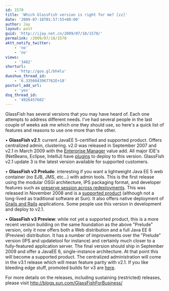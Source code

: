 ```yaml
---
id: 1570
title: 'Which GlassFish version is right for me? [zz]'
date: '2009-07-18T01:57:55+08:00'
author: Jay
layout: post
guid: 'http://ijay.net.cn/2009/07/18/1570/'
permalink: /2009/07/18/1570
aktt_notify_twitter:
    - 'no'
    - 'no'
views:
    - '3482'
shorturl:
    - 'http://goo.gl/bh4lu'
duoshuo_thread_id:
    - '6.3356043967762E+18'
posturl_add_url:
    - 'yes'
dsq_thread_id:
    - '4926457602'
---
```


GlassFish has several versions that you may have heard of. Each one attempts to address different needs. I've had several people in the last couple of weeks ask me which one they should use, so here's a quick list of features and reasons to use one more than the other.

• <strong>GlassFish v2.1</strong>: current JavaEE 5-certified and supported product. Offers centralized admin, clustering. v2.0 was released in September 2007 and v2.1 in March 2009 with the <a href="http://blogs.oracle.com/nazrul/entry/glassfish_enterprise_manager">Enterprise Manager</a> value add. All major IDE's (NetBeans, Eclipse, IntelliJ) have <a href="http://glassfishplugins.java.net/">plugins</a> to deploy to this version. GlassFish v2.1 update 3 is the latest version available for supported customers.

• <strong>GlassFish v3 Prelude</strong>: interesting if you want a lightweight Java EE 5 web container (no EJB, JMS, etc...) with admin tools. This is the first release using the modular OSGi architecture, IPS packaging format, and developer features such as <a href="http://blogs.oracle.com/jluehe/entry/retain_session_data_during_redeployment">preserve session across redeployments</a>. This was released in November 2008 and is a <a href="https://www.oracle.com/sun/index.html">supported product</a> (although not a long-lived as traditional software at Sun). It also offers native deployment of <a href="http://java.net/projects/glassfish-scripting/">Grails and Rails</a> applications. Some people use this version in development and deploy to v2.1.

• <strong>GlassFish v3 Preview</strong>: while not yet a supported product, this is a more recent version building on the same foundation as the above "Prelude" version, only it now offers both a Web distribution and a full Java EE 6 (Preview) distribution. It has a number of improvements over the "Prelude" version (IPS and updatetool for instance) and certainly much closer to a fully-featured application server. The final version should ship in September 2009 and offer a JavaEE 6, single-instance architecture. At that point this will become a supported product. The centralized administration will come in the v3.1 release which will mean feature parity with v2.1. If you like bleeding edge stuff, promoted builds for v3 are <a href="http://dlc.sun.com.edgesuite.net/glassfish/v3/promoted/">here</a>.

For more details on the releases, including sustaining (restricted) releases, please visit <a href="http://blogs.oracle.com/GlassFishForBusiness/">http://blogs.sun.com/GlassFishForBusiness/ </a>